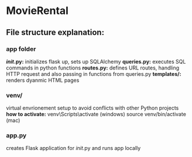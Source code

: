 # MovieRental

## File structure explanation:

### app folder
**_init_.py:** initializes flask up, sets up SQLAlchemy
**queries.py:** executes SQL commands in python functions
**routes.py:** defines URL routes, handling HTTP request and also passing in functions from queries.py
**templates/:** renders dyanmic HTML pages

### venv/
virtual envrionement setup to avoid conflicts with other Python projects
**how to activate:** venv\Scripts\activate (windows) source venv/bin/activate (mac)

### app.py
creates Flask application for _init_.py and runs app locally
